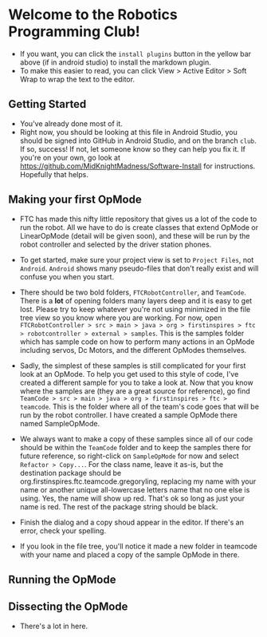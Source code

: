 # Welcome to the Robotics Programming Club!
 - If you want, you can click the `install plugins` button in the yellow bar above (if in android studio) to install the markdown plugin.
 - To make this easier to read, you can click View > Active Editor > Soft Wrap to wrap the text to the editor.


## Getting Started
 - You've already done most of it.
 - Right now, you should be looking at this file in Android Studio, you should be signed into GitHub in Android Studio, and on the branch `club`. If so, success! If not, let someone know so they can help you fix it. If you're on your own, go look at https://github.com/MidKnightMadness/Software-Install for instructions. Hopefully that helps.

## Making your first OpMode
 - FTC has made this nifty little repository that gives us a lot of the code to run the robot. All we have to do is create classes that extend OpMode or LinearOpMode (detail will be given soon), and these will be run by the robot controller and selected by the driver station phones.
 - To get started, make sure your project view is set to `Project Files`, not `Android`. `Android` shows many pseudo-files that don't really exist and will confuse you when you start.
 - There should be two bold folders, `FTCRobotController`, and `TeamCode`. There is a **lot** of opening folders many layers deep and it is easy to get lost. Please try to keep whatever you're not using minimized in the file tree view so you know where you are working. For now, open `FTCRobotController > src > main > java > org > firstinspires > ftc > robotcontroller > external > samples`. This is the samples folder which has sample code on how to perform many actions in an OpMode including servos, Dc Motors, and the different OpModes themselves.

 - Sadly, the simplest of these samples is still complicated for your first look at an OpMode. To help you get used to this style of code, I've created a different sample for you to take a look at. Now that you know where the samples are (they are a great source for reference), go find `TeamCode > src > main > java > org > firstinspires > ftc > teamcode`. This is the folder where all of the team's code goes that will be run by the robot controller. I have created a sample OpMode there named SampleOpMode.

 - We always want to make a copy of these samples since all of our code should be within the `TeamCode` folder and to keep the samples there for future reference, so right-click on `SampleOpMode` for now and select `Refactor > Copy...`. For the class name, leave it as-is, but the destination package should be org.firstinspires.ftc.teamcode.gregoryling, replacing my name with your name or another unique all-lowercase letters name that no one else is using. Yes, the name will show up red. That's ok so long as just your name is red. The rest of the package string should be black.
 - Finish the dialog and a copy shoud appear in the editor. If there's an error, check your spelling.
 - If you look in the file tree, you'll notice it made a new folder in teamcode with your name and placed a copy of the sample OpMode in there.

## Running the OpMode

## Dissecting the OpMode
 - There's a lot in here.